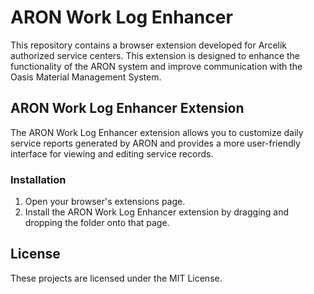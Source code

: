 # ARON Work Log Enhancer

This repository contains a browser extension developed for Arcelik authorized service centers. This extension is designed to enhance the functionality of the ARON system and improve communication with the Oasis Material Management System.


## ARON Work Log Enhancer Extension

The ARON Work Log Enhancer extension allows you to customize daily service reports generated by ARON and provides a more user-friendly interface for viewing and editing service records.


### Installation

1. Open your browser's extensions page.
2. Install the ARON Work Log Enhancer extension by dragging and dropping the folder onto that page.


## License

These projects are licensed under the MIT License.

